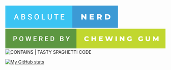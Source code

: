 ![ABSOLUTE | NERD](./img/absolute_nerd.svg) ![POWERED BY | CHEWING GUM](./img/powered_by_chewing_gum.svg) ![CONTAINS | TASTY SPAGHETTI CODE](https://forthebadge.com/images/badges/contains-tasty-spaghetti-code.svg)

[![My GitHub stats](https://github-readme-stats.vercel.app/api?username=funnsam&theme=vue-dark)](https://github.com/anuraghazra/github-readme-stats)
